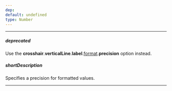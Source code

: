 ```yaml
---
dep: 
default: undefined
type: Number
---
```

---
##### deprecated
Use the **crosshair**.**verticalLine**.**label**.[format](/api-reference/20%20Data%20Visualization%20Widgets/dxChart/1%20Configuration/crosshair/verticalLine/label/format.md '/Documentation/ApiReference/Data_Visualization_Widgets/dxChart/Configuration/crosshair/verticalLine/label/#format').**precision** option instead.

##### shortDescription
Specifies a precision for formatted values.

---

